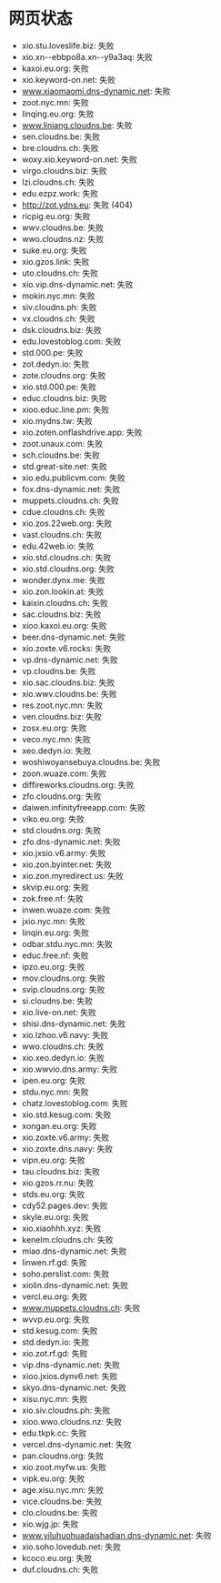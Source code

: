 # 网页状态
- xio.stu.loveslife.biz: 失败
- xio.xn--ebbpo8a.xn--y9a3aq: 失败
- kaxoi.eu.org: 失败
- xio.keyword-on.net: 失败
- www.xiaomaomi.dns-dynamic.net: 失败
- zoot.nyc.mn: 失败
- linqing.eu.org: 失败
- www.liniang.cloudns.be: 失败
- sen.cloudns.be: 失败
- bre.cloudns.ch: 失败
- woxy.xio.keyword-on.net: 失败
- virgo.cloudns.biz: 失败
- lzi.cloudns.ch: 失败
- edu.ezpz.work: 失败
- http://zot.ydns.eu: 失败 (404)
- ricpig.eu.org: 失败
- wwv.cloudns.be: 失败
- wwo.cloudns.nz: 失败
- suke.eu.org: 失败
- xio.gzos.link: 失败
- uto.cloudns.ch: 失败
- xio.vip.dns-dynamic.net: 失败
- mokin.nyc.mn: 失败
- siv.cloudns.ph: 失败
- vx.cloudns.ch: 失败
- dsk.cloudns.biz: 失败
- edu.lovestoblog.com: 失败
- std.000.pe: 失败
- zot.dedyn.io: 失败
- zote.cloudns.org: 失败
- xio.std.000.pe: 失败
- educ.cloudns.biz: 失败
- xioo.educ.line.pm: 失败
- xio.mydns.tw: 失败
- xio.zoten.onflashdrive.app: 失败
- zoot.unaux.com: 失败
- sch.cloudns.be: 失败
- std.great-site.net: 失败
- xio.edu.publicvm.com: 失败
- fox.dns-dynamic.net: 失败
- muppets.cloudns.ch: 失败
- cdue.cloudns.ch: 失败
- xio.zos.22web.org: 失败
- vast.cloudns.ch: 失败
- edu.42web.io: 失败
- xio.std.cloudns.ch: 失败
- xio.std.cloudns.org: 失败
- wonder.dynx.me: 失败
- xio.zon.lookin.at: 失败
- kaixin.cloudns.ch: 失败
- sac.cloudns.biz: 失败
- xioo.kaxoi.eu.org: 失败
- beer.dns-dynamic.net: 失败
- xio.zoxte.v6.rocks: 失败
- vp.dns-dynamic.net: 失败
- vp.cloudns.be: 失败
- xio.sac.cloudns.biz: 失败
- xio.wwv.cloudns.be: 失败
- res.zoot.nyc.mn: 失败
- ven.cloudns.biz: 失败
- zosx.eu.org: 失败
- veco.nyc.mn: 失败
- xeo.dedyn.io: 失败
- woshiwoyansebuya.cloudns.be: 失败
- zoon.wuaze.com: 失败
- diffireworks.cloudns.org: 失败
- zfo.cloudns.org: 失败
- daiwen.infinityfreeapp.com: 失败
- viko.eu.org: 失败
- std.cloudns.org: 失败
- zfo.dns-dynamic.net: 失败
- xio.jxsio.v6.army: 失败
- xio.zon.byinter.net: 失败
- xio.zon.myredirect.us: 失败
- skvip.eu.org: 失败
- zok.free.nf: 失败
- inwen.wuaze.com: 失败
- jxio.nyc.mn: 失败
- linqin.eu.org: 失败
- odbar.stdu.nyc.mn: 失败
- educ.free.nf: 失败
- ipzo.eu.org: 失败
- mov.cloudns.org: 失败
- svip.cloudns.org: 失败
- si.cloudns.be: 失败
- xio.live-on.net: 失败
- shisi.dns-dynamic.net: 失败
- xio.lzhoo.v6.navy: 失败
- wwo.cloudns.ch: 失败
- xio.xeo.dedyn.io: 失败
- xio.wwvio.dns.army: 失败
- ipen.eu.org: 失败
- stdu.nyc.mn: 失败
- chatz.lovestoblog.com: 失败
- xio.std.kesug.com: 失败
- xongan.eu.org: 失败
- xio.zoxte.v6.army: 失败
- xio.zoxte.dns.navy: 失败
- vipn.eu.org: 失败
- tau.cloudns.biz: 失败
- xio.gzos.rr.nu: 失败
- stds.eu.org: 失败
- cdy52.pages.dev: 失败
- skyle.eu.org: 失败
- xio.xiaohhh.xyz: 失败
- kenelm.cloudns.ch: 失败
- miao.dns-dynamic.net: 失败
- linwen.rf.gd: 失败
- soho.perslist.com: 失败
- xiolin.dns-dynamic.net: 失败
- vercl.eu.org: 失败
- www.muppets.cloudns.ch: 失败
- wvvp.eu.org: 失败
- std.kesug.com: 失败
- std.dedyn.io: 失败
- xio.zot.rf.gd: 失败
- vip.dns-dynamic.net: 失败
- xioo.jxios.dynv6.net: 失败
- skyo.dns-dynamic.net: 失败
- xisu.nyc.mn: 失败
- xio.siv.cloudns.ph: 失败
- xioo.wwo.cloudns.nz: 失败
- edu.tkpk.cc: 失败
- vercel.dns-dynamic.net: 失败
- pan.cloudns.org: 失败
- xio.zoot.myfw.us: 失败
- vipk.eu.org: 失败
- age.xisu.nyc.mn: 失败
- vice.cloudns.be: 失败
- clo.cloudns.be: 失败
- xio.wjg.jp: 失败
- www.yiluhuohuadaishadian.dns-dynamic.net: 失败
- xio.soho.lovedub.net: 失败
- kcoco.eu.org: 失败
- duf.cloudns.ch: 失败
